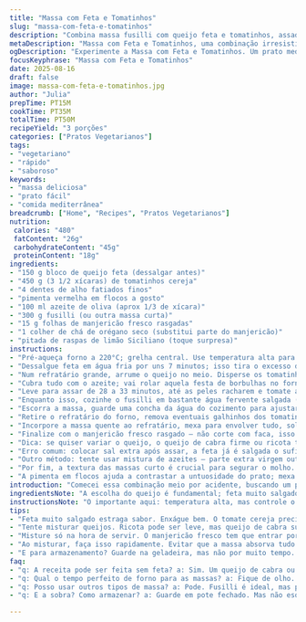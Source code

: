 ```yaml
---
title: "Massa com Feta e Tomatinhos"
slug: "massa-com-feta-e-tomatinhos"
description: "Combina massa fusilli com queijo feta e tomatinhos, assados até soltarem suco e apurarem sabor. Temperado com alho, pimenta e manjericão, sem ovos ou nozes. Receita vegetariana, fácil de ajustar com ingredientes do dia a dia."
metaDescription: "Massa com Feta e Tomatinhos, uma combinação irresistível de fusilli com queijo e tomates assados. Conforto e sabor em um prato nutritivo."
ogDescription: "Experimente a Massa com Feta e Tomatinhos. Um prato mediterrâneo cheio de sabor, fácil de fazer e perfeito para qualquer ocasião."
focusKeyphrase: "Massa com Feta e Tomatinhos"
date: 2025-08-16
draft: false
image: massa-com-feta-e-tomatinhos.jpg
author: "Julia"
prepTime: PT15M
cookTime: PT35M
totalTime: PT50M
recipeYield: "3 porções"
categories: ["Pratos Vegetarianos"]
tags:
- "vegetariano"
- "rápido"
- "saboroso"
keywords:
- "massa deliciosa"
- "prato fácil"
- "comida mediterrânea"
breadcrumb: ["Home", "Recipes", "Pratos Vegetarianos"]
nutrition: 
 calories: "480"
 fatContent: "26g"
 carbohydrateContent: "45g"
 proteinContent: "18g"
ingredients:
- "150 g bloco de queijo feta (dessalgar antes)"
- "450 g (3 1/2 xícaras) de tomatinhos cereja"
- "4 dentes de alho fatiados finos"
- "pimenta vermelha em flocos a gosto"
- "100 ml azeite de oliva (aprox 1/3 de xícara)"
- "300 g fusilli (ou outra massa curta)"
- "15 g folhas de manjericão fresco rasgadas"
- "1 colher de chá de orégano seco (substitui parte do manjericão)"
- "pitada de raspas de limão Siciliano (toque surpresa)"
instructions:
- "Pré-aqueça forno a 220°C; grelha central. Use temperatura alta para tomates soltarem líquido rápido, mas cuidado pra não secar demais."
- "Dessalgue feta em água fria por uns 7 minutos; isso tira o excesso de sal que pode matar o prato. Depois seque com papel toalha, aperte sem medo pra tirar umidade."
- "Num refratário grande, arrume o queijo no meio. Disperse os tomatinhos ao redor, enterre o alho fatiado entre eles e salpique pimenta, orégano e raspas de limão."
- "Cubra tudo com o azeite; vai rolar aquela festa de borbulhas no forno. Espalhe azeite na borda do refratário pra garantir umidade, evita alimento ressecado."
- "Leve para assar de 28 a 33 minutos, até as peles racharem e tomate amolecer - deve estar suculento, não murcho. O queijo bedu fora da forma, aparecendo, vai dourar um pouco e ficar macio."
- "Enquanto isso, cozinhe o fusilli em bastante água fervente salgada (1 colher sopa de sal para 2 litros de água). Não se apegue ao tempo do pacote; prove a partir do minuto 8. Por dentro deve ter um pouco de resistência, 'al dente'."
- "Escorra a massa, guarde uma concha da água do cozimento para ajustar textura depois, caso necessário."
- "Retire o refratário do forno, remova eventuais galhinhos dos tomatinhos. Com garfo, amasse o queijo e misture lentamente com o suco das tomates para criar um molhinho cremoso."
- "Incorpore a massa quente ao refratário, mexa para envolver tudo, soltando o que grudou no fundo. Se parecer seco, junte um pouco do líquido reservado para consistência ideal."
- "Finalize com o manjericão fresco rasgado — não corte com faca, isso oxida — espalhe por cima, sirva direto. O aroma fresco do manjericão junto com o alho e as raspas surpreendem."
- "Dica: se quiser variar o queijo, o queijo de cabra firme ou ricota temperada dão outra pegada. Tomate Italiano em pedaços funciona, mas perde do cereja no suco e textura."
- "Erro comum: colocar sal extra após assar, a feta já é salgada o suficiente; cuidado para não exagerar e ofuscar o sabor."
- "Outro método: tente usar mistura de azeites — parte extra virgem outro mais suave para equilibrar o sabor."
- "Por fim, a textura das massas curto é crucial para segurar o molho. Fusilli ou penne fazem festa com a cremosidade do queijo."
- "A pimenta em flocos ajuda a contrastar a untuosidade do prato; mexa adicionando aos poucos, senão fica agressivo."
introduction: "Comecei essa combinação meio por acidente, buscando um prato rápido que entregasse aquela sensação de conforto sem complicação. Massa e feta, mistura mediterrânea clássica, com aquele impacto visual das cerejas estourando no forno, misturando aromas de alho e manjericão, resultado prático na mesa. O sal da feta com o toque picante cria aquele contraste que nem sempre a gente consegue na pressa. Já testei vários queijos e temperaturas, e o segredo, pro meu gosto, é não exagerar no sal depois — a pera vem da hands-on star no forno: tomates soltando líquido na temperatura certa. Se você não tem fusilli à mão, penne ou até farfalle podem entrar sem drama. O jeito que o azeite cozinha junto com o queijo e o alho é decisivo: textura e sabor daí pra melhor. Já perdi a conta das vezes que fiz e reajustei tempos, as paradas do forno e a massa — cozinhar al dente não é só questão de tempo, tem que provar e sentir na boca. Espero te convencer a usar umas raspas de limão pra dar um up inesperado no prato."
ingredientsNote: "A escolha do queijo é fundamental; feta muito salgado pode desequilibrar. Se estiver usando feta embalado em conserva, enxague mais de 5 minutos em água fria. Tomate cereja tem que estar firme, não murcho — isso faz diferença na textura final. Para azeite, qualidade importa; prova antes pra garantir sabor limpo e aromas frutados. Manjericão fresco rende mais sabor que seco, porém orégano seco acentua nuances diferentes e funciona bem em pequenos ajustes no tempero. A massa deve ser de boa qualidade; uso fusilli pela capacidade de segurar molho, mas outros tipos são perfeitamente válidos. Alho fatiado garante presença na boca sem ser agressivo, se amolar põe demais ou mal fatiado pode queimar no forno e amargar. Raspas de limão otimizam o aspecto fresco e quebram o peso do queijo e do azeite, método que surgiu na última tentativa para balancear sabores."
instructionsNote: "O importante aqui: temperatura alta, mas controle o forno para não queimar. O queijo deve derreter na medida que os tomatinhos soltarem suco, criando molho cremoso. Se deixar mais tempo, corra o risco de secar — fique de olho na pele do tomate estourando, aparência enrugada indica ideal. Aproveite para dessalgar o queijo enquanto pré-aquece; truque de cozinha eficiente. O cozimento da massa tem que ser confirmado pelo paladar — nada de confiar só no tempo. Mexa delicadamente ao juntar com o molho para preservar pedaços inteiros. Uso sempre uma concha da água do cozimento para ajustar viscosidade, faz muita diferença. Manjericão tem que entrar só no final para manter cor e aroma. Na hora de misturar o queijo já esfarelado com a massa quente, mexa rápido para incorporar o molho; assim evita-se que a massa fique encharcada ou que o queijo endureça. Por fim, sirva imediatamente para que o frescor e os aromas permaneçam evidentes."
tips:
- "Feta muito salgado estraga sabor. Enxágue bem. O tomate cereja precisa estar firme. Isso garante sucesso em textura. Use azeite pequeno; qualidade é tudo. Tomate maduro perto de estourar durante assar. Usar a água da massa é fundamental. Um cunhas de limão traz frescor."
- "Tente misturar queijos. Ricota pode ser leve, mas queijo de cabra surpreende. Alternativa para massa? Penne ou farfalle. Sabe como cozinhar nossa massa? Prove! O al dente é a chave. Acompanhe o forno. Queijo derretendo certo ponto, não seco, garante cremosidade."
- "Misture só na hora de servir. O manjericão fresco tem que entrar por último. Não corte com faca. Isso oxida e estraga. Evite adicionar sal depois. Feta já garante a salinidade. Lembre-se: fazer aproveitar do suco do tomate é o verdadeiro truque. Cada detalhe faz diferença."
- "Ao misturar, faça isso rapidamente. Evitar que a massa absorva tudo. O molho precisa ficar cremoso. Mas se resultado parecer seco, água da massa é a solução. Deixe seu prato vibrante. A pimenta em flocos ajusta picante. Coloque aos poucos, intensificadores de sabor."
- "E para armazenamento? Guarde na geladeira, mas não por muito tempo. Pode secar. Reaqueça em fogo baixo. Um fio de azeite é ideal. O sabor se mantém, mas frescor se vai. Dica: prepare com antecedência, comece com a massa enquanto os tomates assam. Cozinhar é uma arte."
faq:
- "q: A receita pode ser feita sem feta? a: Sim. Um queijo de cabra ou ricota vai bem. Mas tome cuidado com o sal extra. Isso muda o prato completamente. Olho na quantidade. Cada queijo tem seu grau de sal."
- "q: Qual o tempo perfeito de forno para as massas? a: Fique de olho. Cada forno é único. Entre 28 a 33 minutos, tudo depende do tomate. Não secar, fique atento às peles estourando. Isso indica que estão prontos."
- "q: Posso usar outros tipos de massa? a: Pode. Fusilli é ideal, mas penne e até farfalle são boas opções. O importante é que a massa segura o molho. Textura é vital para mistura perfeita. Prove sempre."
- "q: E a sobra? Como armazenar? a: Guarde em pote fechado. Mas não esqueça, na geladeira dura pouco. Aqueça suavemente depois. Coloque um fio de azeite para evitar ressecamento. Isso ajuda a manter a cremosidade."

---
```


